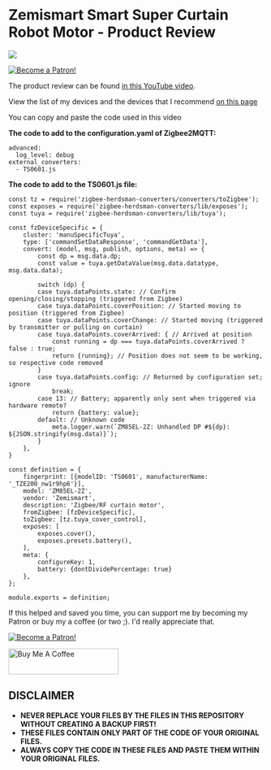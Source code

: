# Zemismart Smart Super Curtain Robot Motor - Product Review

<a href="https://youtu.be/c1cnccmgl3k" target="_blank"><img src="https://github.com/smarthomejunkie/Home-Assistant-Tutorials/blob/master/Zemismart-Smart-Super-Curtain-Robot-Motor/Zemismart-Smart-Super-Curtain-Robot-Motor-thumb.png?raw=true"></a>

<a href="https://www.patreon.com/bePatron?u=50155158" target="_blank"><img src="https://github.com/smarthomejunkie/Home-Assistant-Tutorials/blob/master/become-a-patron.png?raw=true" alt="Become a Patron!"></a>

The product review can be found [in this YouTube video](https://youtu.be/8tXyjVQEF8o).

View the list of my devices and the devices that I recommend [on this page](https://github.com/smarthomejunkie/MyDevices/)

You can copy and paste the code used in this video

**The code to add to the configuration.yaml of Zigbee2MQTT:**

```
advanced:
  log_level: debug
external_converters:
  - TS0601.js
```

**The code to add to the TS0601.js file:**
```
const tz = require('zigbee-herdsman-converters/converters/toZigbee');
const exposes = require('zigbee-herdsman-converters/lib/exposes');
const tuya = require('zigbee-herdsman-converters/lib/tuya');

const fzDeviceSpecific = {
    cluster: 'manuSpecificTuya',
    type: ['commandSetDataResponse', 'commandGetData'],
    convert: (model, msg, publish, options, meta) => {
        const dp = msg.data.dp;
        const value = tuya.getDataValue(msg.data.datatype, msg.data.data);

        switch (dp) {
        case tuya.dataPoints.state: // Confirm opening/closing/stopping (triggered from Zigbee)
        case tuya.dataPoints.coverPosition: // Started moving to position (triggered from Zigbee)
        case tuya.dataPoints.coverChange: // Started moving (triggered by transmitter or pulling on curtain)
        case tuya.dataPoints.coverArrived: { // Arrived at position
            const running = dp === tuya.dataPoints.coverArrived ? false : true;
            return {running}; // Position does not seem to be working, so respective code removed
        }
        case tuya.dataPoints.config: // Returned by configuration set; ignore
            break;
        case 13: // Battery; apparently only sent when triggered via hardware remote?
            return {battery: value};
        default: // Unknown code
            meta.logger.warn(`ZM85EL-2Z: Unhandled DP #${dp}: ${JSON.stringify(msg.data)}`);
        }
    },
}

const definition = {
    fingerprint: [{modelID: 'TS0601', manufacturerName: '_TZE200_nw1r9hp6'}],
    model: 'ZM85EL-2Z',
    vendor: 'Zemismart',
    description: 'Zigbee/RF curtain motor',
    fromZigbee: [fzDeviceSpecific],
    toZigbee: [tz.tuya_cover_control],
    exposes: [
        exposes.cover(),
        exposes.presets.battery(),
    ],
    meta: {
        configureKey: 1,
        battery: {dontDividePercentage: true}
    },
};

module.exports = definition;
```

If this helped and saved you time, you can support me by becoming my Patron or buy my a coffee (or two ;). I'd really appreciate that.

<a href="https://www.patreon.com/bePatron?u=50155158" target="_blank"><img src="https://github.com/smarthomejunkie/Home-Assistant-Tutorials/blob/master/become-a-patron.png?raw=true" alt="Become a Patron!"></a>

<a href="https://www.buymeacoffee.com/smarthomejunkie" target="_blank"><img src="https://cdn.buymeacoffee.com/buttons/default-blue.png" alt="Buy Me A Coffee" height="51" width="217" ></a>

## DISCLAIMER
* **NEVER REPLACE YOUR FILES BY THE FILES IN THIS REPOSITORY WITHOUT CREATING A BACKUP FIRST!**
* **THESE FILES CONTAIN ONLY PART OF THE CODE OF YOUR ORIGINAL FILES.**
* **ALWAYS COPY THE CODE IN THESE FILES AND PASTE THEM WITHIN YOUR ORIGINAL FILES.**
